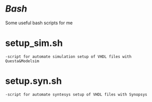 # _Bash_
Some useful bash scripts for me

# setup_sim.sh
	-script for automate simulation setup of VHDL files with Questa&Modelsim

# setup.syn.sh
	-script for automate syntesys setup of VHDL files with Synopsys
